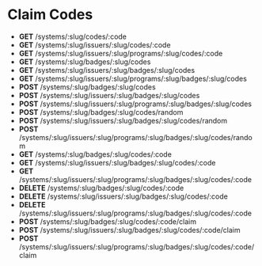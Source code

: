 # Claim Codes

* **GET** /systems/:slug/codes/:code
* **GET** /systems/:slug/issuers/:slug/codes/:code
* **GET** /systems/:slug/issuers/:slug/programs/:slug/codes/:code
* **GET** /systems/:slug/badges/:slug/codes
* **GET** /systems/:slug/issuers/:slug/badges/:slug/codes
* **GET** /systems/:slug/issuers/:slug/programs/:slug/badges/:slug/codes
* **POST** /systems/:slug/badges/:slug/codes
* **POST** /systems/:slug/issuers/:slug/badges/:slug/codes
* **POST** /systems/:slug/issuers/:slug/programs/:slug/badges/:slug/codes
* **POST** /systems/:slug/badges/:slug/codes/random
* **POST** /systems/:slug/issuers/:slug/badges/:slug/codes/random
* **POST** /systems/:slug/issuers/:slug/programs/:slug/badges/:slug/codes/random
* **GET** /systems/:slug/badges/:slug/codes/:code
* **GET** /systems/:slug/issuers/:slug/badges/:slug/codes/:code
* **GET** /systems/:slug/issuers/:slug/programs/:slug/badges/:slug/codes/:code
* **DELETE** /systems/:slug/badges/:slug/codes/:code
* **DELETE** /systems/:slug/issuers/:slug/badges/:slug/codes/:code
* **DELETE** /systems/:slug/issuers/:slug/programs/:slug/badges/:slug/codes/:code
* **POST** /systems/:slug/badges/:slug/codes/:code/claim
* **POST** /systems/:slug/issuers/:slug/badges/:slug/codes/:code/claim
* **POST** /systems/:slug/issuers/:slug/programs/:slug/badges/:slug/codes/:code/claim
